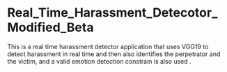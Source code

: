 # Real_Time_Harassment_Detecotor_Modified_Beta
This is a real time harassment detector application that uses VGG19 to detect harassment in real time and then also identifies the perpetrator and the victim, and a valid emotion detection constrain is also used .

